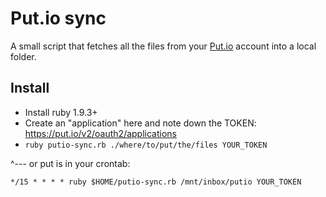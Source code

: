 Put.io sync
===========

A small script that fetches all the files from your [Put.io](http://put.io) account into a
local folder.

Install
-------

* Install ruby 1.9.3+
* Create an "application" here and note down the TOKEN: https://put.io/v2/oauth2/applications
* `ruby putio-sync.rb ./where/to/put/the/files YOUR_TOKEN`

^--- or put is in your crontab:

`*/15 * * * * ruby $HOME/putio-sync.rb /mnt/inbox/putio YOUR_TOKEN`
